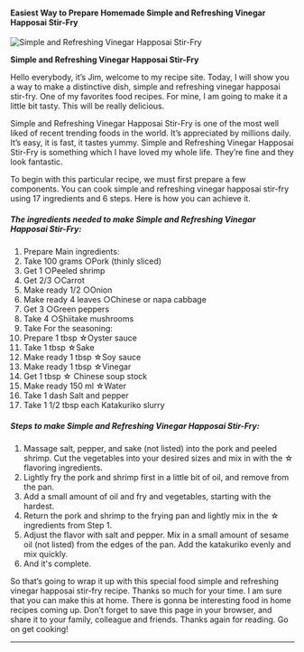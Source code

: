             

#### Easiest Way to Prepare Homemade Simple and Refreshing Vinegar Happosai Stir-Fry

![Simple and Refreshing Vinegar Happosai Stir-Fry](https://img-global.cpcdn.com/recipes/5783575510122496/751x532cq70/simple-and-refreshing-vinegar-happosai-stir-fry-recipe-main-photo.jpg)

**Simple and Refreshing Vinegar Happosai Stir-Fry**

Hello everybody, it’s Jim, welcome to my recipe site. Today, I will show you a way to make a distinctive dish, simple and refreshing vinegar happosai stir-fry. One of my favorites food recipes. For mine, I am going to make it a little bit tasty. This will be really delicious.

Simple and Refreshing Vinegar Happosai Stir-Fry is one of the most well liked of recent trending foods in the world. It’s appreciated by millions daily. It’s easy, it is fast, it tastes yummy. Simple and Refreshing Vinegar Happosai Stir-Fry is something which I have loved my whole life. They’re fine and they look fantastic.

To begin with this particular recipe, we must first prepare a few components. You can cook simple and refreshing vinegar happosai stir-fry using 17 ingredients and 6 steps. Here is how you can achieve it.

##### The ingredients needed to make Simple and Refreshing Vinegar Happosai Stir-Fry:

1.  Prepare Main ingredients:
2.  Take 100 grams ○Pork (thinly sliced)
3.  Get 1 ○Peeled shrimp
4.  Get 2/3 ○Carrot
5.  Make ready 1/2 ○Onion
6.  Make ready 4 leaves ○Chinese or napa cabbage
7.  Get 3 ○Green peppers
8.  Take 4 ○Shiitake mushrooms
9.  Take For the seasoning:
10.  Prepare 1 tbsp ☆Oyster sauce
11.  Take 1 tbsp ☆Sake
12.  Make ready 1 tbsp ☆Soy sauce
13.  Make ready 1 tbsp ☆Vinegar
14.  Get 1 tbsp ☆ Chinese soup stock
15.  Make ready 150 ml ☆Water
16.  Take 1 dash Salt and pepper
17.  Take 1 1/2 tbsp each Katakuriko slurry

##### Steps to make Simple and Refreshing Vinegar Happosai Stir-Fry:

1.  Massage salt, pepper, and sake (not listed) into the pork and peeled shrimp. Cut the vegetables into your desired sizes and mix in with the ☆ flavoring ingredients.
2.  Lightly fry the pork and shrimp first in a little bit of oil, and remove from the pan.
3.  Add a small amount of oil and fry and vegetables, starting with the hardest.
4.  Return the pork and shrimp to the frying pan and lightly mix in the ☆ ingredients from Step 1.
5.  Adjust the flavor with salt and pepper. Mix in a small amount of sesame oil (not listed) from the edges of the pan. Add the katakuriko evenly and mix quickly.
6.  And it's complete.

So that’s going to wrap it up with this special food simple and refreshing vinegar happosai stir-fry recipe. Thanks so much for your time. I am sure that you can make this at home. There is gonna be interesting food in home recipes coming up. Don’t forget to save this page in your browser, and share it to your family, colleague and friends. Thanks again for reading. Go on get cooking!

* * *